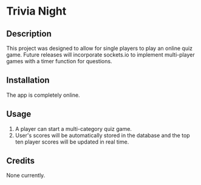 # Trivia Night

## Description

This project was designed to allow for single players to play an online quiz game. Future releases will incorporate sockets.io to implement multi-player games with a timer function for questions.

## Installation

The app is completely online.

## Usage

1. A player can start a multi-category quiz game.
2. User's scores will be automatically stored in the database and the top ten player scores will be updated in real time.

## Credits

None currently.
